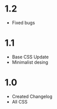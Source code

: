 # 1.2
- Fixed bugs

# 1.1
- Base CSS Update
- Minimalist desing

# 1.0
- Created Changelog
- All CSS
